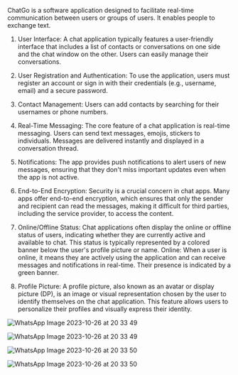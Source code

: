 ChatGo is a software application designed to facilitate real-time communication between users or groups of users. It enables people to exchange text.

1. User Interface: A chat application typically features a user-friendly interface that includes a list of contacts or conversations on one side and the chat window on the other. Users can easily manage their conversations.

2. User Registration and Authentication: To use the application, users must register an account or sign in with their credentials (e.g., username, email) and a secure password.

3. Contact Management: Users can add contacts by searching for their usernames or phone numbers.

4. Real-Time Messaging: The core feature of a chat application is real-time messaging. Users can send text messages, emojis, stickers to individuals. Messages are delivered instantly and displayed in a conversation thread.

5. Notifications: The app provides push notifications to alert users of new messages, ensuring that they don't miss important updates even when the app is not active.

6. End-to-End Encryption: Security is a crucial concern in chat apps. Many apps offer end-to-end encryption, which ensures that only the sender and recipient can read the messages, making it difficult for third parties, including the service provider, to access the content.

7. Online/Offline Status: Chat applications often display the online or offline status of users, indicating whether they are currently active and available to chat. This status is typically represented by a colored banner below the user's profile picture or name.
Online: When a user is online, it means they are actively using the application and can receive messages and notifications in real-time. Their presence is indicated by a green banner.

8. Profile Picture: A profile picture, also known as an avatar or display picture (DP), is an image or visual representation chosen by the user to identify themselves on the chat application. This feature allows users to personalize their profiles and visually express their identity.

![WhatsApp Image 2023-10-26 at 20 33 49](https://github.com/PRINCEKUMAR2025/ChatGo/assets/96488489/d476f4a9-a839-47c6-a543-91e22149da0f)

![WhatsApp Image 2023-10-26 at 20 33 49](https://github.com/PRINCEKUMAR2025/ChatGo/assets/96488489/c1e814d2-8bf6-432b-bdfa-8c2444067ff5)

![WhatsApp Image 2023-10-26 at 20 33 50](https://github.com/PRINCEKUMAR2025/ChatGo/assets/96488489/21cf6414-69fd-42b6-9099-fdf6a0a57905)

![WhatsApp Image 2023-10-26 at 20 33 50](https://github.com/PRINCEKUMAR2025/ChatGo/assets/96488489/84972ad6-c42a-47b0-8907-4103e6fe5156)



